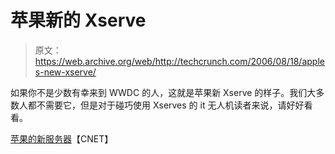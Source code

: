 # 苹果新的 Xserve

> 原文：<https://web.archive.org/web/http://techcrunch.com/2006/08/18/apples-new-xserve/>

如果你不是少数有幸来到 WWDC 的人，这就是苹果新 Xserve 的样子。我们大多数人都不需要它，但是对于碰巧使用 Xserves 的 it 无人机读者来说，请好好看看。

[苹果的新服务器](https://web.archive.org/web/20210301202348/http://news.com.com/2300-1010_3-6106530.html?tag=ne.gall.latest)【CNET】